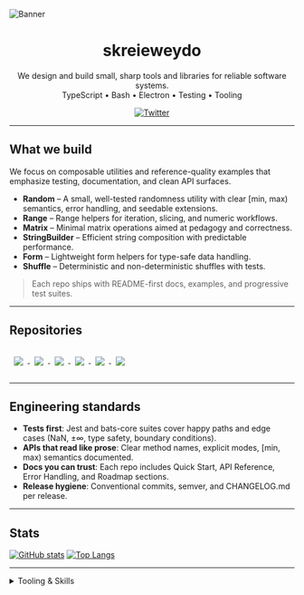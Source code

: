 ![Banner](./socials.jpg)

<h1 align="center">skreieweydo</h1>
<p align="center">
  We design and build small, sharp tools and libraries for reliable software systems.
  <br/>TypeScript • Bash • Electron • Testing • Tooling
</p>

<p align="center">
  <a href="https://twitter.com/skreieweydo">
    <img alt="Twitter" src="https://img.shields.io/badge/Twitter-Profile-informational?style=flat-square&logo=twitter&logoColor=white&color=0D76A8">
  </a>
</p>

---

## What we build

We focus on composable utilities and reference-quality examples that emphasize testing, documentation, and clean API surfaces.

- **Random** – A small, well-tested randomness utility with clear [min, max) semantics, error handling, and seedable extensions.
- **Range** – Range helpers for iteration, slicing, and numeric workflows.
- **Matrix** – Minimal matrix operations aimed at pedagogy and correctness.
- **StringBuilder** – Efficient string composition with predictable performance.
- **Form** – Lightweight form helpers for type-safe data handling.
- **Shuffle** – Deterministic and non-deterministic shuffles with tests.

> Each repo ships with README-first docs, examples, and progressive test suites.

---

## Repositories

<a href="https://github.com/skreieweydo/shuffle">
  <img align="center" style="margin:1rem 0.5rem" src="https://github-readme-stats.vercel.app/api/pin/?username=skreieweydo&repo=shuffle&title_color=ffffff&text_color=c9cacc&icon_color=4AB197&bg_color=1A2B34" />
</a>
<a href="https://github.com/skreieweydo/Random">
  <img align="center" style="margin:1rem 0.5rem" src="https://github-readme-stats.vercel.app/api/pin/?username=skreieweydo&repo=Random&title_color=ffffff&text_color=c9cacc&icon_color=4AB197&bg_color=1A2B34" />
</a>
<a href="https://github.com/skreieweydo/Range">
  <img align="center" style="margin:1rem 0.5rem" src="https://github-readme-stats.vercel.app/api/pin/?username=skreieweydo&repo=Range&title_color=ffffff&text_color=c9cacc&icon_color=4AB197&bg_color=1A2B34" />
</a>
<a href="https://github.com/skreieweydo/Matrix">
  <img align="center" style="margin:1rem 0.5rem" src="https://github-readme-stats.vercel.app/api/pin/?username=skreieweydo&repo=Matrix&title_color=ffffff&text_color=c9cacc&icon_color=4AB197&bg_color=1A2B34" />
</a>
<a href="https://github.com/skreieweydo/StringBuilder">
  <img align="center" style="margin:1rem 0.5rem" src="https://github-readme-stats.vercel.app/api/pin/?username=skreieweydo&repo=StringBuilder&title_color=ffffff&text_color=c9cacc&icon_color=4AB197&bg_color=1A2B34" />
</a>
<a href="https://github.com/skreieweydo/Form">
  <img align="center" style="margin:1rem 0.5rem" src="https://github-readme-stats.vercel.app/api/pin/?username=skreieweydo&repo=Form&title_color=ffffff&text_color=c9cacc&icon_color=4AB197&bg_color=1A2B34" />
</a>

---

## Engineering standards

- **Tests first**: Jest and bats-core suites cover happy paths and edge cases (NaN, ±∞, type safety, boundary conditions).
- **APIs that read like prose**: Clear method names, explicit modes, [min, max) semantics documented.
- **Docs you can trust**: Each repo includes Quick Start, API Reference, Error Handling, and Roadmap sections.
- **Release hygiene**: Conventional commits, semver, and CHANGELOG.md per release.

---

## Stats

[![GitHub stats](https://github-readme-stats.vercel.app/api?username=skreieweydo)](https://github.com/anuraghazra/github-readme-stats)
[![Top Langs](https://github-readme-stats.vercel.app/api/top-langs/?username=skreieweydo&layout=compact)](https://github.com/anuraghazra/github-readme-stats)

---

<details>
<summary>Tooling & Skills</summary>
<br>

![](https://img.shields.io/badge/Code-React-informational?style=flat&logo=react&logoColor=white&color=4AB197)
![](https://img.shields.io/badge/Code-JavaScript-informational?style=flat&logo=javascript&logoColor=white&color=4AB197)
![](https://img.shields.io/badge/Code-TypeScript-informational?style=flat&logo=TypeScript&logoColor=white&color=4AB197)
![](https://img.shields.io/badge/Test-Jest-informational?style=flat&logo=jest&logoColor=white&color=4AB197)
![](https://img.shields.io/badge/Tools-Docker-informational?style=flat&logo=docker&logoColor=white&color=4AB197)
![](https://img.shields.io/badge/Tools-NPM-informational?style=flat&logo=npm&logoColor=white&color=4AB197)
![](https://img.shields.io/badge/Tools-GitHub-informational?style=flat&logo=GitHub&logoColor=white&color=4AB197)

</details>

<br>
